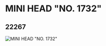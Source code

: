 # MINI HEAD "NO. 1732"
## 22267
![MINI HEAD "NO. 1732"](https://lc-www-live-s.legocdn.com/media/bricks/5/2/6121945.jpg)